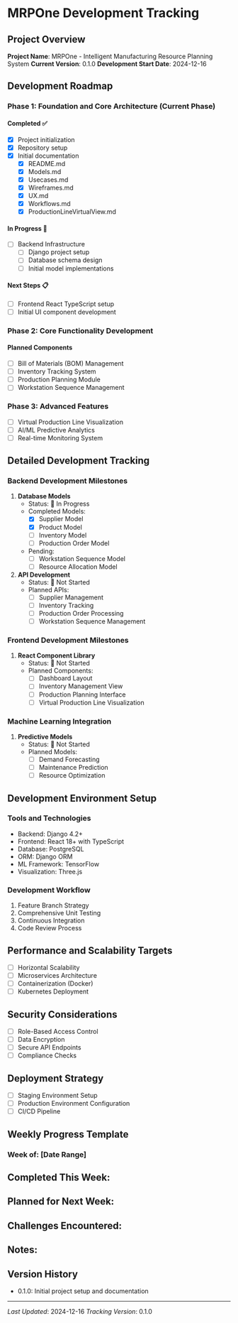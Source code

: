 # MRPOne Development Tracking

## Project Overview
**Project Name**: MRPOne - Intelligent Manufacturing Resource Planning System
**Current Version**: 0.1.0
**Development Start Date**: 2024-12-16

## Development Roadmap

### Phase 1: Foundation and Core Architecture (Current Phase)
#### Completed ✅
- [x] Project initialization
- [x] Repository setup
- [x] Initial documentation
  - [x] README.md
  - [x] Models.md
  - [x] Usecases.md
  - [x] Wireframes.md
  - [x] UX.md
  - [x] Workflows.md
  - [x] ProductionLineVirtualView.md

#### In Progress 🔄
- [ ] Backend Infrastructure
  - [ ] Django project setup
  - [ ] Database schema design
  - [ ] Initial model implementations

#### Next Steps 📋
- [ ] Frontend React TypeScript setup
- [ ] Initial UI component development

### Phase 2: Core Functionality Development
#### Planned Components
- [ ] Bill of Materials (BOM) Management
- [ ] Inventory Tracking System
- [ ] Production Planning Module
- [ ] Workstation Sequence Management

### Phase 3: Advanced Features
- [ ] Virtual Production Line Visualization
- [ ] AI/ML Predictive Analytics
- [ ] Real-time Monitoring System

## Detailed Development Tracking

### Backend Development Milestones
1. **Database Models**
   - Status: 🔄 In Progress
   - Completed Models:
     - [x] Supplier Model
     - [x] Product Model
     - [ ] Inventory Model
     - [ ] Production Order Model
   - Pending:
     - [ ] Workstation Sequence Model
     - [ ] Resource Allocation Model

2. **API Development**
   - Status: 🚧 Not Started
   - Planned APIs:
     - [ ] Supplier Management
     - [ ] Inventory Tracking
     - [ ] Production Order Processing
     - [ ] Workstation Sequence Management

### Frontend Development Milestones
1. **React Component Library**
   - Status: 🚧 Not Started
   - Planned Components:
     - [ ] Dashboard Layout
     - [ ] Inventory Management View
     - [ ] Production Planning Interface
     - [ ] Virtual Production Line Visualization

### Machine Learning Integration
1. **Predictive Models**
   - Status: 🚧 Not Started
   - Planned Models:
     - [ ] Demand Forecasting
     - [ ] Maintenance Prediction
     - [ ] Resource Optimization

## Development Environment Setup

### Tools and Technologies
- Backend: Django 4.2+
- Frontend: React 18+ with TypeScript
- Database: PostgreSQL
- ORM: Django ORM
- ML Framework: TensorFlow
- Visualization: Three.js

### Development Workflow
1. Feature Branch Strategy
2. Comprehensive Unit Testing
3. Continuous Integration
4. Code Review Process

## Performance and Scalability Targets
- [ ] Horizontal Scalability
- [ ] Microservices Architecture
- [ ] Containerization (Docker)
- [ ] Kubernetes Deployment

## Security Considerations
- [ ] Role-Based Access Control
- [ ] Data Encryption
- [ ] Secure API Endpoints
- [ ] Compliance Checks

## Deployment Strategy
- [ ] Staging Environment Setup
- [ ] Production Environment Configuration
- [ ] CI/CD Pipeline

## Weekly Progress Template
### Week of: [Date Range]
**Completed This Week:**
- 

**Planned for Next Week:**
- 

**Challenges Encountered:**
- 

**Notes:**
- 

## Version History
- 0.1.0: Initial project setup and documentation

---

*Last Updated*: 2024-12-16
*Tracking Version*: 0.1.0

